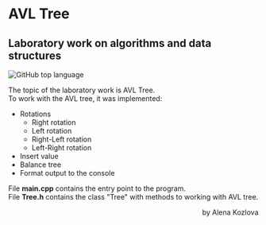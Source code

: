 # AVL Tree
## Laboratory work on algorithms and data structures

![GitHub top language](https://img.shields.io/github/languages/top/Arihina/AVL_Tree)

The topic of the laboratory work is AVL Tree.    
To work with the AVL tree, it was implemented:
- Rotations 
    - Right rotation
    - Left rotation
    - Right-Left rotation
    - Left-Right rotation
- Insert value
- Balance tree
- Format output to the console

File **main.cpp** contains the entry point to the program.   
File **Tree.h** contains the class "Tree" with methods to working with AVL tree.

<div style="text-align: right"> by Alena Kozlova </div>
